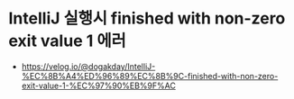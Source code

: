 # IntelliJ 실행시 finished with non-zero exit value 1 에러
- https://velog.io/@dogakday/IntelliJ-%EC%8B%A4%ED%96%89%EC%8B%9C-finished-with-non-zero-exit-value-1-%EC%97%90%EB%9F%AC

